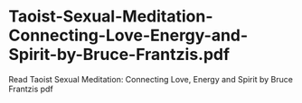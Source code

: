 # Taoist-Sexual-Meditation-Connecting-Love-Energy-and-Spirit-by-Bruce-Frantzis.pdf
Read Taoist Sexual Meditation: Connecting Love, Energy and Spirit by Bruce Frantzis pdf
